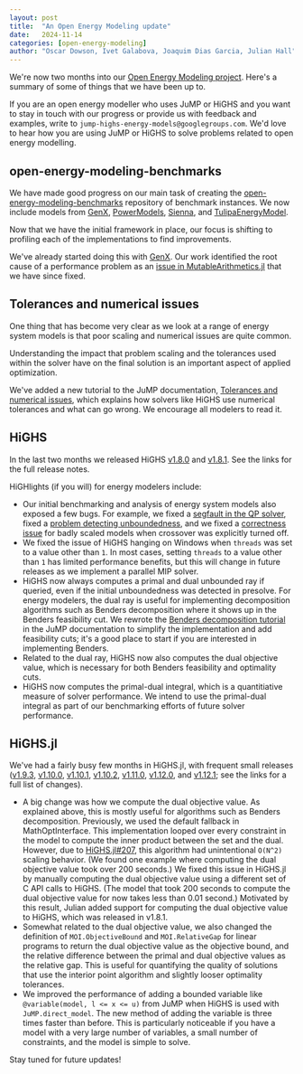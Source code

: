```yaml
---
layout: post
title:  "An Open Energy Modeling update"
date:   2024-11-14
categories: [open-energy-modeling]
author: "Oscar Dowson, Ivet Galabova, Joaquim Dias Garcia, Julian Hall"
---
```


We're now two months into our [Open Energy Modeling project](/announcements/open-energy-modeling/2024/09/16/oem/).
Here's a summary of some of things that we have been up to.

If you are an open energy modeller who uses JuMP or HiGHS and you want to stay
in touch with our progress or provide us with feedback and examples, write to
`jump-highs-energy-models@googlegroups.com`. We'd love to hear how you are using
JuMP or HiGHS to solve problems related to open energy modelling.

## open-energy-modeling-benchmarks

We have made good progress on our main task of creating the
[open-energy-modeling-benchmarks](https://github.com/jump-dev/open-energy-modeling-benchmarks)
repository of benchmark instances. We now include models from [GenX](https://github.com/GenXProject/GenX.jl),
[PowerModels](https://github.com/lanl-ansi/PowerModels.jl),
[Sienna](https://github.com/nrel-sienna), and [TulipaEnergyModel](https://github.com/TulipaEnergy/TulipaEnergyModel.jl).

Now that we have the initial framework in place, our focus is shifting to
profiling each of the implementations to find improvements.

We've already started doing this with [GenX](https://github.com/GenXProject/GenX.jl/pull/773).
Our work identified the root cause of a performance problem as an [issue in MutableArithmetics.jl](https://github.com/jump-dev/MutableArithmetics.jl/issues/302)
that we have since fixed.

## Tolerances and numerical issues

One thing that has become very clear as we look at a range of energy system
models is that poor scaling and numerical issues are quite common.

Understanding the impact that problem scaling and the tolerances used within the
solver have on the final solution is an important aspect of applied optimization.

We've added a new tutorial to the JuMP documentation, [Tolerances and numerical issues](https://jump.dev/JuMP.jl/stable/tutorials/getting_started/tolerances/),
which explains how solvers like HiGHS use numerical tolerances and what can go
wrong. We encourage all modelers to read it.

## HiGHS

In the last two months we released HiGHS [v1.8.0](https://github.com/ERGO-Code/HiGHS/releases/tag/v1.8.0)
and [v1.8.1](https://github.com/ERGO-Code/HiGHS/releases/tag/v1.8.1). See the
links for the full release notes.

HiGHlights (if you will) for energy modelers include:

 * Our initial benchmarking and analysis of energy system models also exposed a
   few bugs. For example, we fixed a [segfault in the QP solver](https://github.com/ERGO-Code/HiGHS/issues/1990),
   fixed a [problem detecting unboundedness](https://github.com/ERGO-Code/HiGHS/issues/1962),
   and we fixed a [correctness issue](https://github.com/ERGO-Code/HiGHS/issues/1935)
   for badly scaled models when crossover was explicitly turned off.
 * We fixed the issue of HiGHS hanging on Windows when `threads` was set to a
   value other than `1`. In most cases, setting `threads` to a value other than
   `1` has limited performance benefits, but this will change in future releases
   as we implement a parallel MIP solver.
 * HiGHS now always computes a primal and dual unbounded ray if queried, even if
   the initial unboundedness was detected in presolve. For energy modelers, the
   dual ray is useful for implementing decomposition algorithms such as Benders
   decomposition where it shows up in the Benders feasibility cut. We rewrote
   the [Benders decomposition tutorial](https://jump.dev/JuMP.jl/stable/tutorials/algorithms/benders_decomposition/)
   in the JuMP documentation to simplify the implementation and add feasibility
   cuts; it's a good place to start if you are interested in implementing
   Benders.
 * Related to the dual ray, HiGHS now also computes the dual objective value,
   which is necessary for both Benders feasibility and optimality cuts.
 * HiGHS now computes the primal-dual integral, which is a quantitiative measure
   of solver performance. We intend to use the primal-dual integral as part of
   our benchmarking efforts of future solver performance.

## HiGHS.jl

We've had a fairly busy few months in HiGHS.jl, with frequent small releases
([v1.9.3](https://github.com/jump-dev/HiGHS.jl/releases/tag/v1.9.3),
[v1.10.0](https://github.com/jump-dev/HiGHS.jl/releases/tag/v1.10.0),
[v1.10.1](https://github.com/jump-dev/HiGHS.jl/releases/tag/v1.10.1),
[v1.10.2](https://github.com/jump-dev/HiGHS.jl/releases/tag/v1.10.2),
[v1.11.0](https://github.com/jump-dev/HiGHS.jl/releases/tag/v1.11.0),
[v1.12.0](https://github.com/jump-dev/HiGHS.jl/releases/tag/v1.12.0), and
[v1.12.1](https://github.com/jump-dev/HiGHS.jl/releases/tag/v1.12.1); see the
links for a full list of changes).

 * A big change was how we compute the dual objective value. As explained above,
   this is mostly useful for algorithms such as Benders decomposition.
   Previously, we used the default fallback in MathOptInterface. This
   implementation looped over every constraint in the model to compute the inner
   product between the set and the dual. However, due to [HiGHS.jl#207](https://github.com/jump-dev/HiGHS.jl/issues/207),
   this algorithm had unintentional `O(N^2)` scaling behavior. (We found one
   example where computing the dual objective value took over 200 seconds.) We
   fixed this issue in HiGHS.jl by manually computing the dual objective value
   using a different set of C API calls to HiGHS. (The model that took 200
   seconds to compute the dual objective value for now takes less than 0.01
   second.) Motivated by this result, Julian added support for computing the
   dual objective value to HiGHS, which was released in v1.8.1.
 * Somewhat related to the dual objective value, we also changed the definition
   of `MOI.ObjectiveBound` and `MOI.RelativeGap` for linear programs to return
   the  dual objective value as the objective bound, and the relative difference
   between the primal and dual objective values as the relative gap. This is
   useful for quantifying the quality of solutions that use the interior point
   algorithm and slightly looser optimality tolerances.
 * We improved the performance of adding a bounded variable like
   `@variable(model, l <= x <= u)` from JuMP when HiGHS is used with
   `JuMP.direct_model`. The new method of adding the variable is three times
   faster than before. This is particularly noticeable if you have a model with
   a very large number of variables, a small number of constraints, and the
   model is simple to solve.

Stay tuned for future updates!